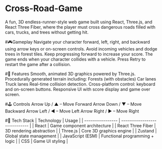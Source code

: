 # Cross-Road-Game
A fun, 3D endless-runner-style web game built using React, Three.js, and React Three Fiber, where the player must cross dangerous roads filled with cars, trucks, and trees without getting hit.

#🎮Gameplay
Navigate your character forward, left, right, and backward using arrow keys or on-screen controls.
Avoid incoming vehicles and dodge trees in forest tiles.
Keep progressing forward to increase your score.
The game ends when your character collides with a vehicle.
Press Retry to restart the game after a collision.

#🚀 Features
Smooth, animated 3D graphics powered by Three.js.
Procedurally generated terrain including:
Forests (with obstacles)
Car lanes
Truck lanes
Real-time collision detection.
Cross-platform control: keyboard and on-screen buttons.
Responsive UI with score display and game over screen.

#🕹️ Controls
Arrow Up / ▲ – Move Forward
Arrow Down / ▼ – Move Backward
Arrow Left / ◀ – Move Left
Arrow Right / ▶ – Move Right

#🧱 Tech Stack
| Technology        | Usage                          |
| ----------------- | ------------------------------ |
| React             | Game component architecture    |
| React Three Fiber | 3D rendering abstraction       |
| Three.js          | Core 3D graphics engine        |
| Zustand           | Global state management        |
| JavaScript (ESM)  | Functional programming + logic |
| CSS               | Game UI styling                |
